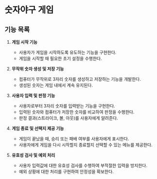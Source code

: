 # 숫자야구 게임

## 기능 목록

1. **게임 시작 기능**
    - 사용자가 게임을 시작하도록 유도하는 기능을 구현한다.
    - 게임을 시작할 때 필요한 초기 설정을 수행한다.

2. **무작위 숫자 생성 및 저장 기능**
    - 컴퓨터가 무작위로 3자리 숫자를 생성하고 저장하는 기능을 개발한다.
    - 생성된 숫자는 게임 내에서 계속 유지된다.

3. **사용자 입력 및 판정 기능**
    - 사용자로부터 3자리 숫자를 입력받는 기능을 구현한다.
    - 입력된 숫자와 컴퓨터가 저장한 숫자를 비교하여 판정을 수행한다.
    - 판정 결과(스트라이크, 볼, 아웃)를 사용자에게 알려준다.

4. **게임 종료 및 선택지 제공 기능**
    - 게임이 끝났을 때, 승리 또는 패배 여부를 사용자에게 표시한다.
    - 사용자에게 게임을 다시 시작할지 종료할지 선택할 수 있는 메뉴를 제공한다.

5. **유효성 검사 및 예외 처리**
    - 사용자 입력값에 대한 유효성 검사를 수행하여 부적절한 입력을 방지한다.
    - 예외 상황에 대한 처리를 구현하여 안정성을 확보한다.
